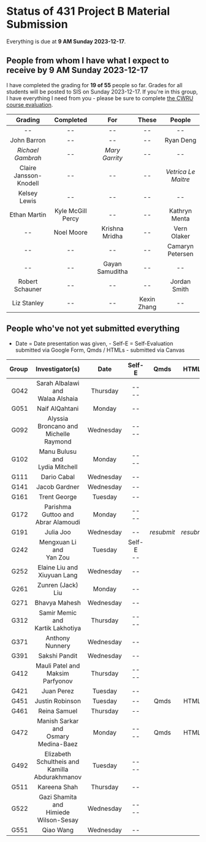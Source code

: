 # Status of 431 Project B Material Submission

Everything is due at **9 AM Sunday 2023-12-17**. 

## People from whom I have what I expect to receive by 9 AM Sunday 2023-12-17

I have completed the grading for **19 of 55** people so far. Grades for all students will be posted to SIS on Sunday 2023-12-17. If you're in this group, I have everything I need from you - please be sure to complete [the CWRU course evaluation](https://webapps.case.edu/courseevals/).

Grading | Completed | For | These | People 
:-------------------: | :-------------------: | :-------------------: | :-------------------: | :-------------------:
-- | -- | -- | -- | -- 
John Barron | -- | -- | -- | Ryan Deng
*Richael Gambrah* | -- | *Mary Garrity* | -- | --
Claire Jansson-Knodell | -- | -- | -- | *Vetrica Le Maitre*
Kelsey Lewis | -- | -- | -- | --
Ethan Martin | Kyle McGill Percy | -- | -- | Kathryn Menta
-- | Noel Moore | Krishna Mridha | -- | Vern Olaker
-- | -- | -- | -- | Camaryn Petersen
-- | -- | Gayan Samuditha | -- | --
Robert Schauner | -- | -- | -- | Jordan Smith
Liz Stanley | -- | -- | Kexin Zhang | --

## People who've not yet submitted everything

- Date = Date presentation was given, - Self-E = Self-Evaluation submitted via Google Form, Qmds / HTMLs - submitted via Canvas

Group | Investigator(s) | Date | Self-E | Qmds | HTMLs 
---: | :-----------------: | :-----: | :---: | :---: | :---:  
G042 | Sarah Albalawi and <br /> Walaa Alshaia | Thursday | -- <br /> -- |
G051 | Naif AlQahtani | Monday | -- |
G092 | Alyssia Broncano and <br /> Michelle Raymond | Wednesday | -- <br /> -- |
G102 | Manu Bulusu and <br /> Lydia Mitchell | Monday | -- <br /> -- |
G111 | Dario Cabal | Wednesday | -- |
G141 | Jacob Gardner | Wednesday | -- |
G161 | Trent George | Tuesday | -- |
G172 | Parishma Guttoo and <br /> Abrar Alamoudi | Monday | -- <br /> -- |
G191 | Julia Joo | Wednesday | -- | *resubmit* | *resubmit* |
G242 | Mengxuan Li and <br /> Yan Zou | Tuesday | Self-E <br /> -- |
G252 | Elaine Liu and <br /> Xiuyuan Lang | Wednesday | -- |
G261 | Zunren (Jack) Liu | Monday | -- |
G271 | Bhavya Mahesh | Wednesday | -- |
G312 | Samir Memic and <br /> Kartik Lakhotiya | Thursday | -- <br /> -- |
G371 | Anthony Nunnery | Wednesday | -- |
G391 | Sakshi Pandit | Wednesday | -- |
G412 | Mauli Patel and <br /> Maksim Parfyonov | Thursday | -- <br /> -- |
G421 | Juan Perez | Tuesday | -- |
G451 | Justin Robinson | Tuesday | -- | Qmds | HTMLs
G461 | Reina Samuel | Thursday | -- |
G472 | Manish Sarkar and <br /> Osmary Medina-Baez | Monday | -- <br /> -- | Qmds | HTMLs |
G492 | Elizabeth Schultheis and <br /> Kamilla Abdurakhmanov | Tuesday | -- <br /> -- |
G511 | Kareena Shah | Thursday | -- |
G522 | Gazi Shamita and <br /> Himiede Wilson-Sesay | Wednesday | -- <br /> -- | 
G551 | Qiao Wang | Wednesday | -- |
